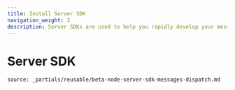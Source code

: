 ```yaml
---
title: Install Server SDK
navigation_weight: 3
description: Server SDKs are used to help you rapidly develop your messaging applications.
---
```


# Server SDK

```partial
source: _partials/reusable/beta-node-server-sdk-messages-dispatch.md
```
